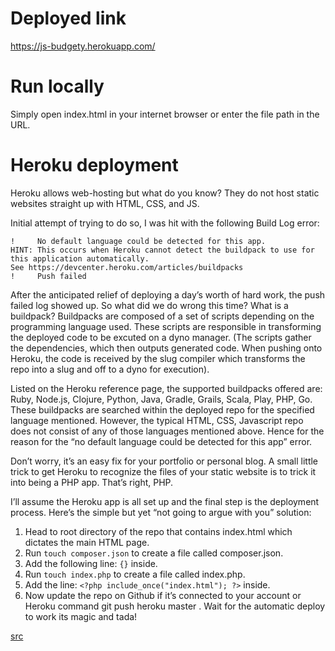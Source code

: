 # Deployed link
https://js-budgety.herokuapp.com/

# Run locally

Simply open index.html in your internet browser or enter the file path in the URL.

# Heroku deployment

Heroku allows web-hosting but what do you know? They do not host static websites straight up with HTML, CSS, and JS.

Initial attempt of trying to do so, I was hit with the following Build Log error:

```
!     No default language could be detected for this app.
HINT: This occurs when Heroku cannot detect the buildpack to use for this application automatically.
See https://devcenter.heroku.com/articles/buildpacks
!     Push failed
```

After the anticipated relief of deploying a day’s worth of hard work, the push failed log showed up. So what did we do wrong this time? What is a buildpack? Buildpacks are composed of a set of scripts depending on the programming language used. These scripts are responsible in transforming the deployed code to be excuted on a dyno manager. (The scripts gather the dependencies, which then outputs generated code. When pushing onto Heroku, the code is received by the slug compiler which transforms the repo into a slug and off to a dyno for execution).

Listed on the Heroku reference page, the supported buildpacks offered are: Ruby, Node.js, Clojure, Python, Java, Gradle, Grails, Scala, Play, PHP, Go. These buildpacks are searched within the deployed repo for the specified language mentioned. However, the typical HTML, CSS, Javascript repo does not consist of any of those languages mentioned above. Hence for the reason for the “no default language could be detected for this app” error.

Don’t worry, it’s an easy fix for your portfolio or personal blog. A small little trick to get Heroku to recognize the files of your static website is to trick it into being a PHP app. That’s right, PHP.

I’ll assume the Heroku app is all set up and the final step is the deployment process. Here’s the simple but yet “not going to argue with you” solution:

1. Head to root directory of the repo that contains index.html which dictates the main HTML page.
2. Run `touch composer.json` to create a file called composer.json.
3. Add the following line: `{}` inside.
4. Run `touch index.php` to create a file called index.php.
5. Add the line: `<?php include_once("index.html"); ?>` inside.
6. Now update the repo on Github if it’s connected to your account or Heroku command git push heroku master . Wait for the automatic deploy to work its magic and tada!

[src](https://medium.com/@winnieliang/how-to-run-a-simple-html-css-javascript-application-on-heroku-4e664c541b0b)
